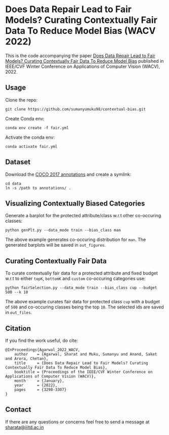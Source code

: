 # Does Data Repair Lead to Fair Models? Curating Contextually Fair Data To Reduce Model Bias (WACV 2022)
This is the code accompanying the paper [Does Data Repair Lead to Fair Models?
Curating Contextually Fair Data To Reduce Model Bias](https://openaccess.thecvf.com/content/WACV2022/papers/Agarwal_Does_Data_Repair_Lead_to_Fair_Models_Curating_Contextually_Fair_WACV_2022_paper.pdf) published in IEEE/CVF Winter Conference on Applications of Computer Vision (WACV), 2022.

## Usage
Clone the repo:
```
git clone https://github.com/sumanyumuku98/contextual-bias.git
```
Create Conda env:
```
conda env create -f fair.yml
```
Activate the conda env:
```
conda activate fair.yml
```

## Dataset
Download the [COCO 2017 annotations](https://cocodataset.org/#download) and create a symlink:
```
cd data
ln -s /path to annotations/ .
```
## Visualizing Contextually Biased Categories
Generate a barplot for the protected attribute/class w.r.t other co-occuring classes:
```
python genPlt.py --data_mode train --bias_class man
```
The above example generates co-occuring distribution for `man`. The generated barplots will be saved in `out_figures`.
## Curating Contextually Fair Data
To curate contextually fair data for a protected attribute and fixed budget w.r.t to either `topK`, `bottomK` and `custom` co-occuring categories use:
```
python fairSelection.py --data_mode train --bias_class cup --budget 500 --k 10
```
The above example curates fair data for protected class `cup` with a budget of `500` and co-occuring classes being the top `10`. The selected ids are saved in `out_files`.

## Citation
If you find the work useful, do cite:
```
@InProceedings{Agarwal_2022_WACV,
    author    = {Agarwal, Sharat and Muku, Sumanyu and Anand, Saket and Arora, Chetan},
    title     = {Does Data Repair Lead to Fair Models? Curating Contextually Fair Data To Reduce Model Bias},
    booktitle = {Proceedings of the IEEE/CVF Winter Conference on Applications of Computer Vision (WACV)},
    month     = {January},
    year      = {2022},
    pages     = {3298-3307}
}

```
## Contact
If there are any questions or concerns feel free to send a message at sharata@iiitd.ac.in
